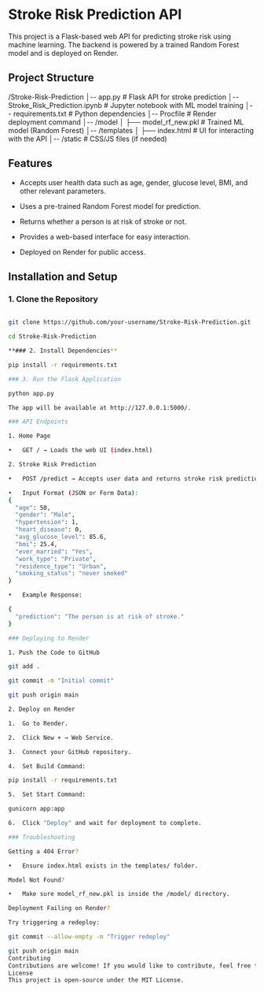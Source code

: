 # Stroke Risk Prediction API

This project is a Flask-based web API for predicting stroke risk using machine learning. The backend is powered by a trained Random Forest model and is deployed on Render.

## Project Structure

/Stroke-Risk-Prediction │-- app.py # Flask API for stroke prediction │-- Stroke_Risk_Prediction.ipynb # Jupyter notebook with ML model training │-- requirements.txt # Python dependencies │-- Procfile # Render deployment command │-- /model │ ├── model_rf_new.pkl # Trained ML model (Random Forest) │-- /templates │ ├── index.html # UI for interacting with the API │-- /static # CSS/JS files (if needed)

## Features

- Accepts user health data such as age, gender, glucose level, BMI, and other relevant parameters.
  
- Uses a pre-trained Random Forest model for prediction.
  
- Returns whether a person is at risk of stroke or not.
  
- Provides a web-based interface for easy interaction.
  
- Deployed on Render for public access.

## Installation and Setup

### 1. Clone the Repository

```bash

git clone https://github.com/your-username/Stroke-Risk-Prediction.git

cd Stroke-Risk-Prediction

**### 2. Install Dependencies**

pip install -r requirements.txt

### 3. Run the Flask Application

python app.py

The app will be available at http://127.0.0.1:5000/.

### API Endpoints

1. Home Page

•	GET / → Loads the web UI (index.html)

2. Stroke Risk Prediction

•	POST /predict → Accepts user data and returns stroke risk prediction.

•	Input Format (JSON or Form Data):
{
  "age": 50,
  "gender": "Male",
  "hypertension": 1,
  "heart_disease": 0,
  "avg_glucose_level": 85.6,
  "bmi": 25.4,
  "ever_married": "Yes",
  "work_type": "Private",
  "residence_type": "Urban",
  "smoking_status": "never smoked"
}

•	Example Response:

{
  "prediction": "The person is at risk of stroke."
}

### Deploying to Render

1. Push the Code to GitHub

git add .

git commit -m "Initial commit"

git push origin main

2. Deploy on Render

1.	Go to Render.

2.	Click New + → Web Service.

3.	Connect your GitHub repository.

4.	Set Build Command:

pip install -r requirements.txt

5.	Set Start Command:

gunicorn app:app

6.	Click "Deploy" and wait for deployment to complete.

### Troubleshooting

Getting a 404 Error?

•	Ensure index.html exists in the templates/ folder.

Model Not Found?

•	Make sure model_rf_new.pkl is inside the /model/ directory.

Deployment Failing on Render?

Try triggering a redeploy:

git commit --allow-empty -m "Trigger redeploy"

git push origin main
Contributing
Contributions are welcome! If you would like to contribute, feel free to submit a pull request.
License
This project is open-source under the MIT License.


